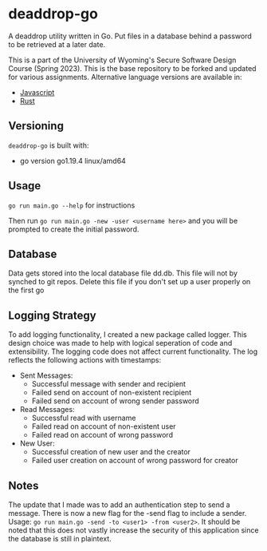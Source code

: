 # deaddrop-go

A deaddrop utility written in Go. Put files in a database behind a password to be retrieved at a later date.

This is a part of the University of Wyoming's Secure Software Design Course (Spring 2023). This is the base repository to be forked and updated for various assignments. Alternative language versions are available in:
- [Javascript](https://github.com/andey-robins/deaddrop-js)
- [Rust](https://github.com/andey-robins/deaddrop-rs)

## Versioning

`deaddrop-go` is built with:
- go version go1.19.4 linux/amd64

## Usage

`go run main.go --help` for instructions

Then run `go run main.go -new -user <username here>` and you will be prompted to create the initial password.

## Database

Data gets stored into the local database file dd.db. This file will not by synched to git repos. Delete this file if you don't set up a user properly on the first go

## Logging Strategy
To add logging functionality, I created a new package called logger. This design choice was made to help with logical seperation of code and extensibility. The logging code does not affect current functionality. The log reflects the following actions with timestamps:
- Sent Messages:
  - Successful message with sender and recipient
  - Failed send on account of non-existent recipient
  - Failed send on account of wrong sender password
- Read Messages:
  - Successful read with username
  - Failed read on account of non-existent user
  - Failed read on account of wrong password
- New User:
  - Successful creation of new user and the creator
  - Failed user creation on account of wrong password for creator

## Notes
The update that I made was to add an authentication step to send a message. There is now a new flag for the -send flag to include a sender. Usage: `go run main.go -send -to <user1> -from <user2>`. It should be noted that this does not vastly increase the security of this application since the database is still in plaintext.
